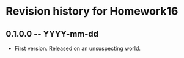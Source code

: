 # Revision history for Homework16

## 0.1.0.0 -- YYYY-mm-dd

* First version. Released on an unsuspecting world.
